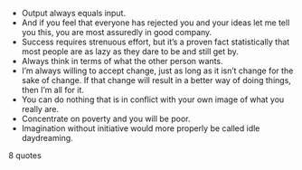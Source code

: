  - Output always equals input.
 - And if you feel that everyone has rejected you and your ideas let me tell you this, you are most assuredly in good company.
 - Success requires strenuous effort, but it’s a proven fact statistically that most people are as lazy as they dare to be and still get by.
 - Always think in terms of what the other person wants.
 - I’m always willing to accept change, just as long as it isn’t change for the sake of change. If that change will result in a better way of doing things, then I’m all for it.
 - You can do nothing that is in conflict with your own image of what you really are.
 - Concentrate on poverty and you will be poor.
 - Imagination without initiative would more properly be called idle daydreaming.

8 quotes